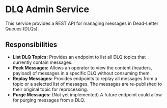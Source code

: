 # DLQ Admin Service

This service provides a REST API for managing messages in Dead-Letter Queues (DLQs).

## Responsibilities

-   **List DLQ Topics:** Provides an endpoint to list all DLQ topics that currently contain messages.
-   **Peek Messages:** Allows an operator to view the content (headers, payload) of messages in a specific DLQ without consuming them.
-   **Replay Messages:** Provides endpoints to replay all messages from a topic or a selected list of messages. The messages are re-published to their original topic for reprocessing.
-   **Purge Messages:** (Not yet implemented) A future endpoint could allow for purging messages from a DLQ.
